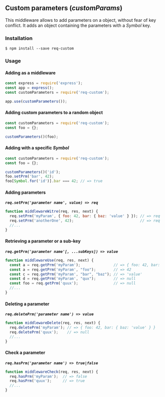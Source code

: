## Custom parameters (*customParams*)
This middleware allows to add parameters on a object, without fear of key conflict. 
It adds an object containing the parameters with a *Symbol* key.


### Installation 
`$ npm install --save req-custom`

### Usage
#### Adding as a middleware

```javascript
const express = require('express');
const app = express();
const customParameters = require('req-custom');

app.use(customParameters());
```

#### Adding custom parameters to a random object

```javascript
const customParameters = require('req-custom');
const foo = {};

customParameters()(foo);
```

#### Adding with a specific *Symbol*

```javascript
const customParameters = require('req-custom');
const foo = {};

customParameters()('id');
foo.setPrm('bar', 42);
foo[Symbol.for('id')].bar === 42; // => true
```

#### Adding parameters
***`req.setPrm('parameter name', value) => req`***
```javascript
function middlewareWitre(req, res, next) {
  req.setPrm('myParam', { foo: 42, bar: { baz: 'value' } }); // => req
  req.setPrm('anotherOne', 42);                              // => req
  //...
}
```

#### Retrieving a parameter or a sub-key
***`req.getPrm('parameter name'[, ...subKeys]) => value`***

```javascript
function middlewareUse(req, res, next) {
  const a = req.getPrm('myParam');               // => { foo: 42, bar: { baz: 'value' } }
  const a = req.getPrm('myParam', "foo");        // => 42
  const c = req.getPrm('myParam', "bar", "baz"); // => 'value'
  const d = req.getPrm('myParam', "qux");        // => null
  const foo = req.getPrm('quux');                // => null
  //...
}
```

#### Deleting a parameter
***`req.deletePrm('parameter name') => value`***

```javascript
function middlewareDelete(req, res, next) {
  req.deletePrm('myParam'); // => { foo: 42, bar: { baz: 'value' } }
  req.deletePrm('quux');    // => null
  //...
}
```

#### Check a parameter
***`req.hasPrm('parameter name') => true|false`***
```javascript
function middlewareCheck(req, res, next) {
  req.hasPrm('myParam');  // => false
  req.hasPrm('quux');     // => true
  //...
}
```
